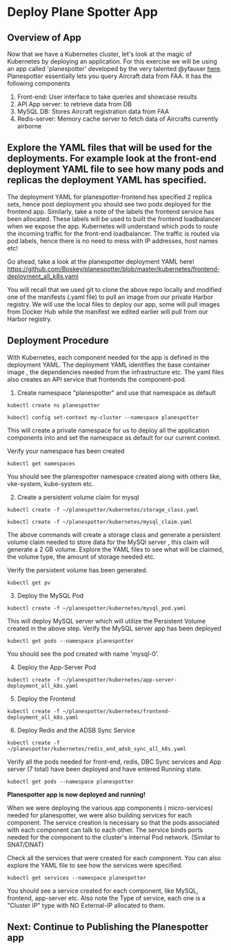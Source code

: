 # Deploy Plane Spotter App

## Overview of App
Now that we have a Kubernetes cluster, let's look at the magic of Kubernetes by deploying an application. For this exercise we will be using an app called 'planespotter' developed by the very talented @yfauser [here](https://github.com/yfauser/planespotter). Planespotter essentially lets you query Aircraft data from FAA. It has the following components

1. Front-end: User interface to take queries and showcase results
2. API App server: to retrieve data from DB
3. MySQL DB: Stores Aircraft registration data from FAA
4. Redis-server: Memory cache server to fetch data of Aircrafts currently airborne

## Explore the YAML files that will be used for the deployments. For example look at the front-end deployment YAML file to see how many pods and replicas the deployment YAML has specified.

The deployment YAML for planespotter-frontend has specified 2 replica sets, hence post deployment you should see two pods deployed for the frontend app. Similarly, take a note of the labels the frontend service has been allocated. These labels will be used to built the frontend loadbalancer when we expose the app. Kubernetes will understand which pods to route the incoming traffic for the front-end loadbalancer. The traffic is routed via pod labels, hence there is no need to mess with IP addresses, host names etc!

Go ahead, take a look at the planespotter deployment YAML here! https://github.com/Boskey/planespotter/blob/master/kubernetes/frontend-deployment_all_k8s.yaml

You will recall that we used git to clone the above repo locally and modified one of the manifests (.yaml file) to pull an image from our private Harbor registry. We will use the local files to deploy our app, some will pull images from Docker Hub while the manifest we edited earlier will pull from our Harbor registry.

## Deployment Procedure

With Kubernetes, each component needed for the app is defined in the deployment YAML. The deployment YAML identifies the base container image , the dependencies needed from the infrastructure etc. The yaml files also creates an API service that frontends the component-pod.

1. Create namespace "planespotter" and use that namespace as default

`kubectl create ns planespotter`

`kubectl config set-context my-cluster --namespace planespotter`

This will create a private namespace for us to deploy all the application components into and set the namespace as default for our current context.

Verify your namespace has been created

`kubectl get namespaces`

You should see the planespotter namespace created along with others like, vke-system, kube-system etc.

2. Create a persistent volume claim for mysql

`kubectl create -f ~/planespotter/kubernetes/storage_class.yaml`

`kubectl create -f ~/planespotter/kubernetes/mysql_claim.yaml`

The above commands will create a storage class and generate a persistent volume claim needed to store data for the MySQl server , this claim will generate a 2 GB volume. Explore the YAML files to see what will be claimed, the volume type, the amount of storage needed etc. 

Verify the persistent volume has been generated.
 
`kubectl get pv`

3. Deploy the MySQL Pod

`kubectl create -f ~/planespotter/kubernetes/mysql_pod.yaml`

This will deploy MySQL server which will utilize the Persistent Volume created in the above step. 
Verify the MySQL server app has been deployed

`kubectl get pods --namespace planespotter`

You should see the pod created with name 'mysql-0'. 

4. Deploy the App-Server Pod 

`kubectl create -f ~/planespotter/kubernetes/app-server-deployment_all_k8s.yaml`

5. Deploy the Frontend

`kubectl create -f ~/planespotter/kubernetes/frontend-deployment_all_k8s.yaml`

6. Deploy Redis and the ADSB Sync Service

`kubectl create -f ~/planespotter/kubernetes/redis_and_adsb_sync_all_k8s.yaml`

Verify all the pods needed for front-end, redis, DBC Sync services and App server (7 total) have been deployed and have entered Running state.

`kubectl get pods --namespace planespotter`

**Planespotter app is now deployed and running!**


When we were deploying the various app components ( micro-services) needed for planespotter, we were also building services for each component. The service creation is necessary so that the pods associated with each component can talk to each other. The service binds ports needed for the component to the cluster's internal Pod network. (Similar to SNAT/DNAT)

Check all the services that were created for each component. You can also explore the YAML file to see how the services were specified.

`kubectl get services --namespace planespotter`

You should see a service created for each component, like MySQL, frontend, app-server etc. Also note the Type of service, each one is a "Cluster IP" type with NO External-IP allocated to them.

## Next: Continue to Publishing the Planespotter app



